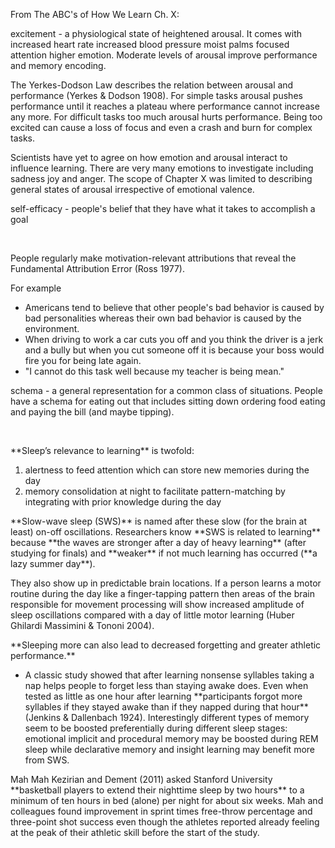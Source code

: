 <p><span style=font-weight: 400;>From The ABC's of How We Learn Ch. X:</span></p>

<p><span style=font-weight: 400;>excitement</span><span style=font-weight: 400;> - a physiological state of heightened arousal. It comes with increased heart rate increased blood pressure moist palms focused attention higher emotion. Moderate levels of arousal improve performance and memory encoding.</span></p>

<p><span style=font-weight: 400;>The </span><span style=font-weight: 400;>Yerkes-Dodson Law</span><span style=font-weight: 400;> describes the relation between arousal and performance (Yerkes &amp; Dodson 1908). For simple tasks arousal pushes performance until it reaches a plateau where performance cannot increase any more. For difficult tasks too much arousal hurts performance. Being too excited can cause a loss of focus and even a crash and burn for complex tasks.</span></p>

<p><span style=font-weight: 400;>Scientists have yet to agree on how emotion and arousal interact to influence learning. There are very many emotions to investigate including sadness joy and anger. The scope of Chapter X was limited to describing general states of arousal irrespective of emotional valence.</span></p>

<p><span style=font-weight: 400;>self-efficacy</span><span style=font-weight: 400;> - people's belief that they have what it takes to accomplish a goal</span></p>  <p><span style=font-weight: 400;> </span></p>  <p><span style=font-weight: 400;>People regularly make motivation-relevant attributions that reveal the </span><span style=font-weight: 400;>Fundamental Attribution Error</span><span style=font-weight: 400;> (Ross 1977).</span></p>

<p><span style=font-weight: 400;>For example</span></p>  <ul>  <li style=font-weight: 400;><span style=font-weight: 400;>Americans tend to believe that other people's bad behavior is caused by bad personalities whereas their own bad behavior is caused by the environment.</span></li>  <li style=font-weight: 400;><span style=font-weight: 400;>When driving to work a car cuts you off and you think the driver is a jerk and a bully but when you cut someone off it is because your boss would fire you for being late again.</span></li>  <li style=font-weight: 400;><span style=font-weight: 400;>"I cannot do this task well because my teacher is being mean."</span></li>  </ul>

<p><span style=font-weight: 400;>schema</span><span style=font-weight: 400;> - a general representation for a common class of situations. People have a schema for eating out that includes sitting down ordering food eating and paying the bill (and maybe tipping).</span></p>  <p><span style=font-weight: 400;> </span></p>  <p>**Sleep’s relevance to learning**<span style=font-weight: 400;> is twofold:</span></p>

<ol>  <li style=font-weight: 400;><span style=font-weight: 400;>alertness to feed attention which can store new memories during the day</span></li>  <li style=font-weight: 400;><span style=font-weight: 400;>memory consolidation at night to facilitate pattern-matching by integrating with prior knowledge during the day </span></li>  </ol>

<p><span style=font-weight: 400;></span>**Slow-wave sleep (SWS)**<span style=font-weight: 400;> is named after these slow (for the brain at least) on-off oscillations. Researchers know </span>**SWS is related to learning**<span style=font-weight: 400;> because </span>**the waves are stronger after a day of heavy learning**<span style=font-weight: 400;> (after studying for finals) and </span>**weaker**<span style=font-weight: 400;> if not much learning has occurred (</span>**a lazy summer day**<span style=font-weight: 400;>).</span></p>

<p><span style=font-weight: 400;>They also show up in predictable brain locations. If a person learns a motor routine during the day like a finger-tapping pattern then areas of the brain responsible for movement processing will show increased amplitude of sleep oscillations compared with a day of little motor learning (Huber Ghilardi Massimini &amp; Tononi 2004).</span></p>

<p>**Sleeping more can also lead to decreased forgetting and greater athletic performance.**</p>

<ul>  <li style=font-weight: 400;> <span style=font-weight: 400;>A classic study showed that after learning nonsense syllables taking a nap helps people to forget less than staying awake does. Even when tested as little as one hour after learning </span>**participants forgot more syllables if they stayed awake than if they napped during that hour**<span style=font-weight: 400;> (Jenkins &amp; Dallenbach 1924). Interestingly different types of memory seem to be boosted preferentially during different sleep stages: emotional implicit and procedural memory may be boosted during REM sleep while declarative memory and insight learning may benefit more from SWS.</span> </li>  </ul>  <p><span style=font-weight: 400;>Mah Mah Kezirian and Dement (2011) asked Stanford University </span>**basketball players to extend their nighttime sleep by two hours**<span style=font-weight: 400;> to a minimum of ten hours in bed (alone) per night for about six weeks. Mah and colleagues found improvement in sprint times free-throw percentage and three-point shot success even though the athletes reported already feeling at the peak of their athletic skill before the start of the study.</span></p>